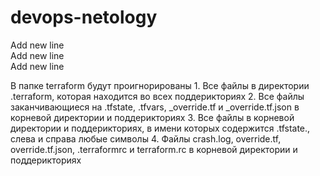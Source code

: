 # devops-netology
Add new line  
Add new line  
Add new line  

В папке terraform будут проигнорированы
	1. Все файлы в директории .terraform, которая находится во всех поддерикториях
	2. Все файлы заканчивающиеся на .tfstate, .tfvars, _override.tf и _override.tf.json в корневой директории и поддерикториях 
	3. Все файлы в корневой директории и поддерикториях, в имени которых содержится .tfstate., слева и справа любые символы
	4. Файлы crash.log, override.tf, override.tf.json, .terraformrc и terraform.rc в корневой директории и поддерикториях
